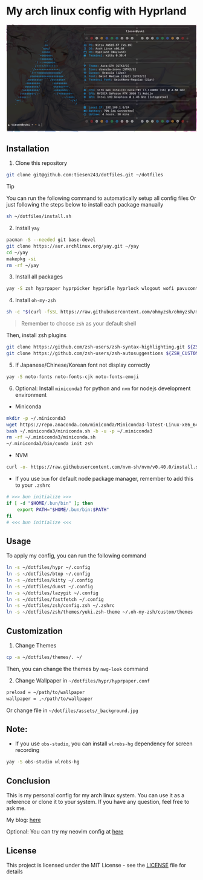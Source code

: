 # My arch linux config with Hyprland

![preview](./assets/preview.png)

## Installation

1. Clone this repository

```bash
git clone git@github.com:tiesen243/dotfiles.git ~/dotfiles
```

> [!TIP]
> You can run the following command to automatically setup all config files
> Or just following the steps below to install each package manually

```bash
sh ~/dotfiles/install.sh
```

2. Install `yay`

```bash
pacman -S --needed git base-devel
git clone https://aur.archlinux.org/yay.git ~/yay
cd ~/yay
makepkg -si
rm -rf ~/yay
```

3. Install all packages

```bash
yay -S zsh hyprpaper hyprpicker hypridle hyprlock wlogout wofi pavucontrol brightnessctl playerctl floorp-bin cliphist wl-clipboard grim slurp thunar gvfs lsd bat nwg-look p7zip fastfetch btop commitizen-go
```

4. Install `oh-my-zsh`

```bash
sh -c "$(curl -fsSL https://raw.githubusercontent.com/ohmyzsh/ohmyzsh/master/tools/install.sh)"
```

> Remember to choose `zsh` as your default shell

Then, install zsh plugins

```bash
git clone https://github.com/zsh-users/zsh-syntax-highlighting.git ${ZSH_CUSTOM:-~/.oh-my-zsh/custom}/plugins/zsh-syntax-highlighting
git clone https://github.com/zsh-users/zsh-autosuggestions ${ZSH_CUSTOM:-~/.oh-my-zsh/custom}/plugins/zsh-autosuggestions
```

5. If Japanese/Chinese/Korean font not display correctly

```bash
yay -S noto-fonts noto-fonts-cjk noto-fonts-emoji
```

6. Optional: Install `miniconda3` for python and `nvm` for nodejs development environment

- Miniconda

```bash
mkdir -p ~/.miniconda3
wget https://repo.anaconda.com/miniconda/Miniconda3-latest-Linux-x86_64.sh -O ~/.miniconda3/miniconda.sh
bash ~/.miniconda3/miniconda.sh -b -u -p ~/.miniconda3
rm -rf ~/.miniconda3/miniconda.sh
~/.miniconda3/bin/conda init zsh
```

- NVM

```bash
curl -o- https://raw.githubusercontent.com/nvm-sh/nvm/v0.40.0/install.sh | bash
```

- If you use `bun` for default node package manager, remember to add this to your `.zshrc`

```bash
# >>> bun initialize >>>
if [ -d "$HOME/.bun/bin" ]; then
    export PATH="$HOME/.bun/bin:$PATH"
fi
# <<< bun initialize <<<
```

## Usage

To apply my config, you can run the following command

```bash
ln -s ~/dotfiles/hypr ~/.config
ln -s ~/dotfiles/btop ~/.config
ln -s ~/dotfiles/kitty ~/.config
ln -s ~/dotfiles/dunst ~/.config
ln -s ~/dotfiles/lazygit ~/.config
ln -s ~/dotfiles/fastfetch ~/.config
ln -s ~/dotfiles/zsh/config.zsh ~/.zshrc
ln -s ~/dotfiles/zsh/themes/yuki.zsh-theme ~/.oh-my-zsh/custom/themes
```

## Customization

1. Change Themes

```bash
cp -a ~/dotfiles/themes/. ~/
```

Then, you can change the themes by `nwg-look` command

2. Change Wallpaper in `~/dotfiles/hypr/hyprpaper.conf`

```bash
preload = ~/path/to/wallpaper
wallpaper = ,~/path/to/wallpaper
```

Or change file in `~/dotfiles/assets/_background.jpg`

## Note:

- If you use `obs-studio`, you can install `wlrobs-hg` dependency for screen recording

```bash
yay -S obs-studio wlrobs-hg
```

## Conclusion

This is my personal config for my arch linux system. You can use it as a reference or clone it to your system. If you have any question, feel free to ask me.

My blog: [here](https://tiesen.id.vn/blogs/arch-linux-hyprland-setup/)

Optional: You can try my neovim config at [here](https://github.com/tiesen243/nvim)

## License

This project is licensed under the MIT License - see the [LICENSE](LICENSE.md) file for details
